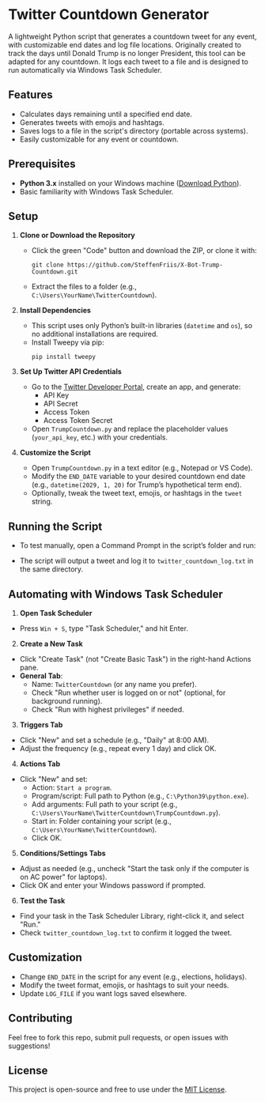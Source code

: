 # Twitter Countdown Generator

A lightweight Python script that generates a countdown tweet for any event, with customizable end dates and log file locations. Originally created to track the days until Donald Trump is no longer President, this tool can be adapted for any countdown. It logs each tweet to a file and is designed to run automatically via Windows Task Scheduler.

## Features
- Calculates days remaining until a specified end date.
- Generates tweets with emojis and hashtags.
- Saves logs to a file in the script's directory (portable across systems).
- Easily customizable for any event or countdown.

## Prerequisites
- **Python 3.x** installed on your Windows machine ([Download Python](https://www.python.org/downloads/)).
- Basic familiarity with Windows Task Scheduler.

## Setup
1. **Clone or Download the Repository**  
   - Click the green "Code" button and download the ZIP, or clone it with:  
     ```
     git clone https://github.com/SteffenFriis/X-Bot-Trump-Countdown.git
     ```
   - Extract the files to a folder (e.g., `C:\Users\YourName\TwitterCountdown`).

2. **Install Dependencies**  
   - This script uses only Python’s built-in libraries (`datetime` and `os`), so no additional installations are required.
   - Install Tweepy via pip:  
     ```
     pip install tweepy
     ```
3. **Set Up Twitter API Credentials**  
   - Go to the [Twitter Developer Portal](https://developer.twitter.com/), create an app, and generate:  
     - API Key  
     - API Secret  
     - Access Token  
     - Access Token Secret  
   - Open `TrumpCountdown.py` and replace the placeholder values (`your_api_key`, etc.) with your credentials.
  
4. **Customize the Script**  
   - Open `TrumpCountdown.py` in a text editor (e.g., Notepad or VS Code).
   - Modify the `END_DATE` variable to your desired countdown end date (e.g., `datetime(2029, 1, 20)` for Trump’s hypothetical term end).
   - Optionally, tweak the tweet text, emojis, or hashtags in the `tweet` string.

## Running the Script
- To test manually, open a Command Prompt in the script’s folder and run:  

- The script will output a tweet and log it to `twitter_countdown_log.txt` in the same directory.

## Automating with Windows Task Scheduler
1. **Open Task Scheduler**  
 - Press `Win + S`, type "Task Scheduler," and hit Enter.

2. **Create a New Task**  
 - Click "Create Task" (not "Create Basic Task") in the right-hand Actions pane.
 - **General Tab**:  
   - Name: `TwitterCountdown` (or any name you prefer).  
   - Check "Run whether user is logged on or not" (optional, for background running).  
   - Check "Run with highest privileges" if needed.

3. **Triggers Tab**  
 - Click "New" and set a schedule (e.g., "Daily" at 8:00 AM).  
 - Adjust the frequency (e.g., repeat every 1 day) and click OK.

4. **Actions Tab**  
 - Click "New" and set:  
   - Action: `Start a program`.  
   - Program/script: Full path to Python (e.g., `C:\Python39\python.exe`).  
   - Add arguments: Full path to your script (e.g., `C:\Users\YourName\TwitterCountdown\TrumpCountdown.py`).  
   - Start in: Folder containing your script (e.g., `C:\Users\YourName\TwitterCountdown`).  
   - Click OK.

5. **Conditions/Settings Tabs**  
 - Adjust as needed (e.g., uncheck "Start the task only if the computer is on AC power" for laptops).  
 - Click OK and enter your Windows password if prompted.

6. **Test the Task**  
 - Find your task in the Task Scheduler Library, right-click it, and select "Run."  
 - Check `twitter_countdown_log.txt` to confirm it logged the tweet.

## Customization
- Change `END_DATE` in the script for any event (e.g., elections, holidays).  
- Modify the tweet format, emojis, or hashtags to suit your needs.  
- Update `LOG_FILE` if you want logs saved elsewhere.

## Contributing
Feel free to fork this repo, submit pull requests, or open issues with suggestions!

## License
This project is open-source and free to use under the [MIT License](license.md).
